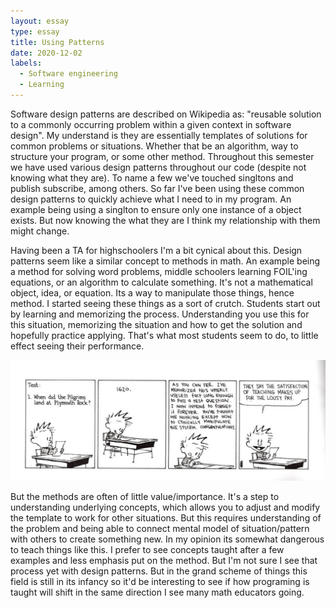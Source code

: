 ```yaml
---
layout: essay
type: essay
title: Using Patterns
date: 2020-12-02
labels:
  - Software engineering
  - Learning
---
```


Software design patterns are described on Wikipedia as: "reusable solution to a commonly occurring problem within a given context in software design". My understand is they are essentially templates of solutions for common problems or situations. Whether that be an algorithm, way to structure your program, or some other method. Throughout this semester we have used various design patterns throughout our code (despite not knowing what they are). To name a few we've touched  singltons and publish subscribe, among others. So far I've been using these common design patterns to quickly achieve what I need to in my program. An example being using a singlton to ensure only one instance of a object exists. But now knowing the what they are I think my relationship with them might change.

Having been a TA for highschoolers I'm a bit cynical about this. Design patterns seem like a similar concept to methods in math. An example being a method for solving word problems, middle schoolers learning FOIL'ing equations, or an algorithm to calculate something. It's not a mathematical object, idea, or equation. Its a way to manipulate those things, hence method. I started seeing these things as a sort of crutch. Students start out by learning and memorizing the process. Understanding you use this for this situation, memorizing the situation and how to get the solution and hopefully practice applying. That's what most students seem to do, to little effect seeing their performance.

<img class="ui image" src="/images/calvinTest.jpg">

But the methods are often of little value/importance. It's a step to understanding underlying concepts, which allows you to adjust and modify the template to work for other situations. But this requires understanding of the problem and being able to connect mental model of situation/pattern with others to create something new. In my opinion its somewhat dangerous to teach things like this. I prefer to see concepts taught after a few examples and less emphasis put on the method. But I'm not sure I see that process yet with design patterns. But in the grand scheme of things this field is still in its infancy so it'd be interesting to see if how programing is taught will shift in the same direction I see many math educators going.   
